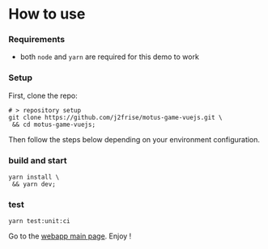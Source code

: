 # How to use

### Requirements

- both `node` and `yarn` are required for this demo to work

### Setup

First, clone the repo:

```shell
# > repository setup
git clone https://github.com/j2frise/motus-game-vuejs.git \
 && cd motus-game-vuejs;
```

Then follow the steps below depending on your environment configuration.

### build and start

```shell
yarn install \
 && yarn dev;
```

### test

```shell
yarn test:unit:ci
```

Go to the [webapp main page](https://localhost:5173/). Enjoy !
